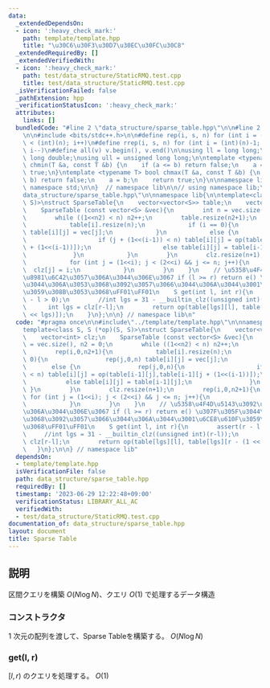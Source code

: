 ```yaml
---
data:
  _extendedDependsOn:
  - icon: ':heavy_check_mark:'
    path: template/template.hpp
    title: "\u30C6\u30F3\u30D7\u30EC\u30FC\u30C8"
  _extendedRequiredBy: []
  _extendedVerifiedWith:
  - icon: ':heavy_check_mark:'
    path: test/data_structure/StaticRMQ.test.cpp
    title: test/data_structure/StaticRMQ.test.cpp
  _isVerificationFailed: false
  _pathExtension: hpp
  _verificationStatusIcon: ':heavy_check_mark:'
  attributes:
    links: []
  bundledCode: "#line 2 \"data_structure/sparse_table.hpp\"\n\n#line 2 \"template/template.hpp\"\
    \n\n#include <bits/stdc++.h>\n\n#define rep(i, s, n) for (int i = (int)(s); i\
    \ < (int)(n); i++)\n#define rrep(i, s, n) for (int i = (int)(n)-1; i >= (int)(s);\
    \ i--)\n#define all(v) v.begin(), v.end()\n\nusing ll = long long;\nusing ld =\
    \ long double;\nusing ull = unsigned long long;\n\ntemplate <typename T> bool\
    \ chmin(T &a, const T &b) {\n    if (a <= b) return false;\n    a = b;\n    return\
    \ true;\n}\ntemplate <typename T> bool chmax(T &a, const T &b) {\n    if (a >=\
    \ b) return false;\n    a = b;\n    return true;\n}\n\nnamespace lib {\n\nusing\
    \ namespace std;\n\n}  // namespace lib\n\n// using namespace lib;\n#line 4 \"\
    data_structure/sparse_table.hpp\"\n\nnamespace lib{\n\ntemplate<class S, S (*op)(S,\
    \ S)>\nstruct SparseTable{\n    vector<vector<S>> table;\n    vector<int> clz;\n\
    \    SparseTable (const vector<S> &vec){\n        int n = vec.size(), n2 = 0;\n\
    \        while ((1<<n2) < n) n2++;\n        table.resize(n2+1);\n        rep(i,0,n2+1){\n\
    \            table[i].resize(n);\n            if (i == 0){\n                rep(j,0,n)\
    \ table[i][j] = vec[j];\n            }\n            else {\n                rep(j,0,n){\n\
    \                    if (j + (1<<(i-1)) < n) table[i][j] = op(table[i-1][j],table[i-1][j\
    \ + (1<<(i-1))]);\n                    else table[i][j] = table[i-1][j];\n   \
    \             }\n            }\n        }\n        clz.resize(n+1);\n        rep(i,0,n2+1){\n\
    \            for (int j = (1<<i); j < (2<<i) && j <= n; j++){\n              \
    \  clz[j] = i;\n            }\n        }\n    }\n    // \u5358\u4F4D\u5143\u3092\
    \u8981\u6C42\u3057\u306A\u3044\u306E\u3067 if (l >= r) return e() \u307F\u305F\
    \u3044\u306A\u3053\u3068\u3092\u3057\u3066\u3044\u306A\u3044\u3001\u6CE8\u610F\
    \u3059\u308B\u3053\u3068\uFF01\uFF01\n    S get(int l, int r){\n        assert(r\
    \ - l > 0);\n        //int lgs = 31 - __builtin_clz((unsigned int)(r-l));\n  \
    \      int lgs = clz[r-l];\n        return op(table[lgs][l], table[lgs][r - (1\
    \ << lgs)]);\n    }\n};\n\n} // namespace lib\n"
  code: "#pragma once\n\n#include\"../template/template.hpp\"\n\nnamespace lib{\n\n\
    template<class S, S (*op)(S, S)>\nstruct SparseTable{\n    vector<vector<S>> table;\n\
    \    vector<int> clz;\n    SparseTable (const vector<S> &vec){\n        int n\
    \ = vec.size(), n2 = 0;\n        while ((1<<n2) < n) n2++;\n        table.resize(n2+1);\n\
    \        rep(i,0,n2+1){\n            table[i].resize(n);\n            if (i ==\
    \ 0){\n                rep(j,0,n) table[i][j] = vec[j];\n            }\n     \
    \       else {\n                rep(j,0,n){\n                    if (j + (1<<(i-1))\
    \ < n) table[i][j] = op(table[i-1][j],table[i-1][j + (1<<(i-1))]);\n         \
    \           else table[i][j] = table[i-1][j];\n                }\n           \
    \ }\n        }\n        clz.resize(n+1);\n        rep(i,0,n2+1){\n           \
    \ for (int j = (1<<i); j < (2<<i) && j <= n; j++){\n                clz[j] = i;\n\
    \            }\n        }\n    }\n    // \u5358\u4F4D\u5143\u3092\u8981\u6C42\u3057\
    \u306A\u3044\u306E\u3067 if (l >= r) return e() \u307F\u305F\u3044\u306A\u3053\
    \u3068\u3092\u3057\u3066\u3044\u306A\u3044\u3001\u6CE8\u610F\u3059\u308B\u3053\
    \u3068\uFF01\uFF01\n    S get(int l, int r){\n        assert(r - l > 0);\n   \
    \     //int lgs = 31 - __builtin_clz((unsigned int)(r-l));\n        int lgs =\
    \ clz[r-l];\n        return op(table[lgs][l], table[lgs][r - (1 << lgs)]);\n \
    \   }\n};\n\n} // namespace lib"
  dependsOn:
  - template/template.hpp
  isVerificationFile: false
  path: data_structure/sparse_table.hpp
  requiredBy: []
  timestamp: '2023-06-29 12:22:48+09:00'
  verificationStatus: LIBRARY_ALL_AC
  verifiedWith:
  - test/data_structure/StaticRMQ.test.cpp
documentation_of: data_structure/sparse_table.hpp
layout: document
title: Sparse Table
---
```


## 説明

区間クエリを構築 $O(N\log N)$、クエリ $O(1)$ で処理するデータ構造

### コンストラクタ

$1$ 次元の配列を渡して、Sparse Tableを構築する。 $O(N\log N)$

### get(l, r)

$[l, r)$ のクエリを処理する。 $O(1)$